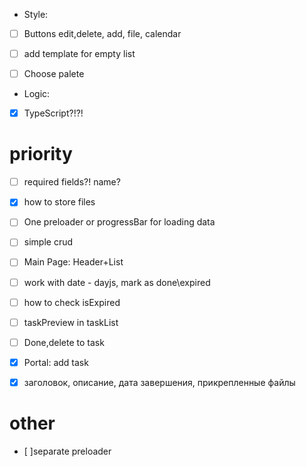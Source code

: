 
* Style:
- [ ] Buttons edit,delete, add, file, calendar
- [ ] add template for empty list
- [ ] Choose palete




* Logic:
- [x] TypeScript?!?!
# priority

- [ ] required fields?! name?
- [x] how to store files
- [ ] One preloader  or progressBar for loading data
- [ ] simple crud
- [ ] Main Page: Header+List
- [ ] work with date - dayjs, mark as done\expired
- [ ] how to check isExpired
- [ ] taskPreview in taskList
- [ ] Done,delete to task



- [x] Portal: add task
- [x] заголовок, описание, дата завершения, прикрепленные файлы

# other
- [ ]separate preloader





